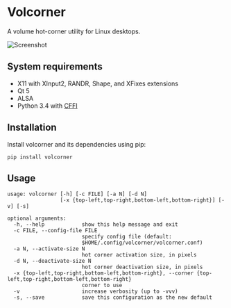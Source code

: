 Volcorner
=========

A volume hot-corner utility for Linux desktops.

![Screenshot](https://cloud.githubusercontent.com/assets/4196901/13483404/f781e670-e0c1-11e5-981b-c27019006d84.gif)

System requirements
-------------------

* X11 with XInput2, RANDR, Shape, and XFixes extensions
* Qt 5
* ALSA
* Python 3.4 with [CFFI](http://cffi.readthedocs.org/en/latest/)

Installation
------------

Install volcorner and its dependencies using pip:

    pip install volcorner

Usage
-----

    usage: volcorner [-h] [-c FILE] [-a N] [-d N]
                     [-x {top-left,top-right,bottom-left,bottom-right}] [-v] [-s]

    optional arguments:
      -h, --help            show this help message and exit
      -c FILE, --config-file FILE
                            specify config file (default:
                            $HOME/.config/volcorner/volcorner.conf)
      -a N, --activate-size N
                            hot corner activation size, in pixels
      -d N, --deactivate-size N
                            hot corner deactivation size, in pixels
      -x {top-left,top-right,bottom-left,bottom-right}, --corner {top-left,top-right,bottom-left,bottom-right}
                            corner to use
      -v                    increase verbosity (up to -vvv)
      -s, --save            save this configuration as the new default
